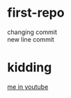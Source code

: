 # first-repo
changing commit
<br>
new line commit
<h1> kidding
</h1>
<a href="youtube.com"> me in youtube
</a>
